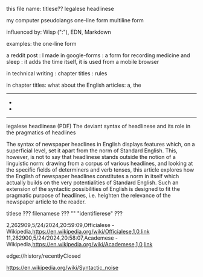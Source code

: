 

this file name:
	titlese??
		legalese
		headlinese




my computer pseudolangs
	one-line form
	multiline form

influenced by:  Wisp (":"), EDN, Markdown


examples:	the one-line form

a reddit post : I made in google-forms : a form for recording medicine and sleep : it adds the time itself, it is used from a mobile browser


in technical writing : chapter titles : rules



in chapter titles: what about the English articles: a, the




-------------
-

-

-------



legalese
headlinese
(PDF) The deviant syntax of headlinese and its role in the pragmatics of headlines

The syntax of newspaper headlines in English displays features which, on a superficial level, set it apart from the norm of Standard English. This, however, is not to say that headlinese stands outside the notion of a linguistic norm: drawing from a corpus of various headlines, and looking at the specific fields of determiners and verb tenses, this article explores how the English of newspaper headlines constitutes a norm in itself which actually builds on the very potentialities of Standard English. Such an extension of the syntactic possibilities of English is designed to fit the pragmatic purpose of headlines, i.e. heighten the relevance of the newspaper article to the reader.



titlese ???
filenamese ???
"" "identifierese"  ???

2,262909,5/24/2024,20:59:09,Officialese - Wikipedia,https://en.wikipedia.org/wiki/Officialese,1,0,link
11,262900,5/24/2024,20:58:07,Academese - Wikipedia,https://en.wikipedia.org/wiki/Academese,1,0,link


edge://history/recentlyClosed



https://en.wikipedia.org/wiki/Syntactic_noise


